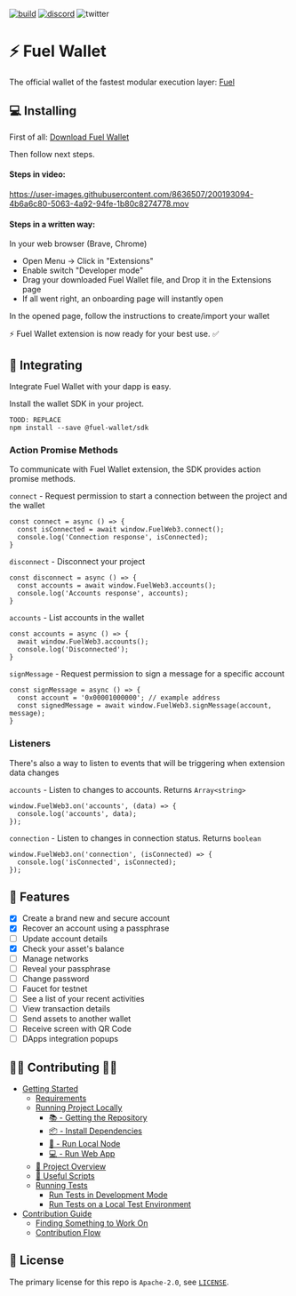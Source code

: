 [![build](https://github.com/FuelLabs/fuels-wallet/actions/workflows/gh-pages.yml/badge.svg)](https://github.com/FuelLabs/fuels-wallet/actions/workflows/gh-pages.yml)
[![discord](https://img.shields.io/badge/chat%20on-discord-orange?&logo=discord&logoColor=ffffff&color=7389D8&labelColor=6A7EC2)](https://discord.gg/xfpK4Pe)
![twitter](https://img.shields.io/twitter/follow/SwayLang?style=social)

# ⚡️ Fuel Wallet

The official wallet of the fastest modular execution layer: [Fuel](https://fuel.network/)

## 💻 Installing

First of all: [Download Fuel Wallet](https://fuels-wallet.vercel.app/preview/fuel-wallet.zip)

Then follow next steps.

#### Steps in video:

https://user-images.githubusercontent.com/8636507/200193094-4b6a6c80-5063-4a92-94fe-1b80c8274778.mov

#### Steps in a written way:

In your web browser (Brave, Chrome)

- Open Menu -> Click in "Extensions"
- Enable switch "Developer mode"
- Drag your downloaded Fuel Wallet file, and Drop it in the Extensions page
- If all went right, an onboarding page will instantly open

In the opened page, follow the instructions to create/import your wallet

⚡️ Fuel Wallet extension is now ready for your best use. ✅

## 🎸 Integrating

Integrate Fuel Wallet with your dapp is easy.

Install the wallet SDK in your project.

```
TOOD: REPLACE
npm install --save @fuel-wallet/sdk
```

### Action Promise Methods

To communicate with Fuel Wallet extension, the SDK provides action promise methods.

`connect` - Request permission to start a connection between the project and the wallet

```
const connect = async () => {
  const isConnected = await window.FuelWeb3.connect();
  console.log('Connection response', isConnected);
}
```

`disconnect` - Disconnect your project

```
const disconnect = async () => {
  const accounts = await window.FuelWeb3.accounts();
  console.log('Accounts response', accounts);
}
```

`accounts` - List accounts in the wallet

```
const accounts = async () => {
  await window.FuelWeb3.accounts();
  console.log('Disconnected');
}
```

`signMessage` - Request permission to sign a message for a specific account

```
const signMessage = async () => {
  const account = '0x00001000000'; // example address
  const signedMessage = await window.FuelWeb3.signMessage(account, message);
}
```

### Listeners

There's also a way to listen to events that will be triggering when extension data changes

`accounts` - Listen to changes to accounts. Returns `Array<string>`

```
window.FuelWeb3.on('accounts', (data) => {
  console.log('accounts', data);
});
```

`connection` - Listen to changes in connection status. Returns `boolean`

```
window.FuelWeb3.on('connection', (isConnected) => {
  console.log('isConnected', isConnected);
});
```

## 🧰 Features

- [x] Create a brand new and secure account
- [x] Recover an account using a passphrase
- [ ] Update account details
- [x] Check your asset's balance
- [ ] Manage networks
- [ ] Reveal your passphrase
- [ ] Change password
- [ ] Faucet for testnet
- [ ] See a list of your recent activities
- [ ] View transaction details
- [ ] Send assets to another wallet
- [ ] Receive screen with QR Code
- [ ] DApps integration popups

## 🦸‍♀️ Contributing 🦸‍♂️

- [Getting Started](./docs/GETTING_STARTED.md)
  - [Requirements](./docs/GETTING_STARTED.md#requirements)
  - [Running Project Locally](./docs/GETTING_STARTED.md#running-project-locally)
    - [📚 - Getting the Repository](./docs/GETTING_STARTED.md#---getting-the-repository)
    - [📦 - Install Dependencies](./docs/GETTING_STARTED.md#---install-dependencies)
    - [📒 - Run Local Node](./docs/GETTING_STARTED.md#---run-local-node)
    - [💻 - Run Web App](./docs/GETTING_STARTED.md#---run-web-app)
  - [📗 Project Overview](./docs/GETTING_STARTED.md#-project-overview)
  - [🧰 Useful Scripts](./docs/GETTING_STARTED.md#-useful-scripts)
  - [Running Tests](./docs/GETTING_STARTED.md#running-tests)
    - [Run Tests in Development Mode](./docs/GETTING_STARTED.md#run-tests-in-development-mode)
    - [Run Tests on a Local Test Environment](./docs/GETTING_STARTED.md#run-tests-on-a-local-test-environment)
- [Contribution Guide](./docs/CONTRIBUTING.md)
  - [Finding Something to Work On](./docs/CONTRIBUTING.md#finding-something-to-work-on)
  - [Contribution Flow](./docs/CONTRIBUTING.md#contribution-flow)

## 📜 License

The primary license for this repo is `Apache-2.0`, see [`LICENSE`](./LICENSE).
